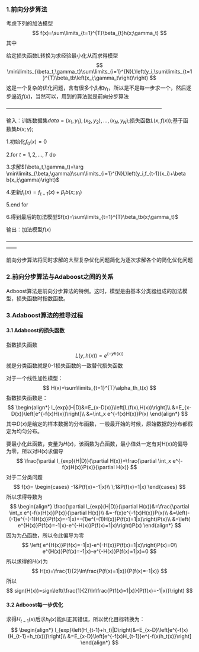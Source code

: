 ### 1.前向分步算法

考虑下列的加法模型
$$
f(x)=\sum\limits_{t=1}^{T}\beta_{t}h(x;\gamma_t)
$$
其中

给定损失函数L转换为求经验最小化从而求得模型
$$
\min\limits_{\beta_t,\gamma_t}\sum\limits_{i=1}^{N}L\left(y_i,\sum\limits_{t=1}^{T}\beta_tb\left(x_i;\gamma_t\right)\right)
$$
这是一个复杂的优化问题，含有很多个$\beta_t$和$\gamma_t$，所以是不是每一步求一个，然后逐步逼近$f(x)$，当然可以，用到的算法就是前向分步算法

——————————————————————————————

输入：训练数据集$data={(x_1,y_1),(x_2,y_2)},...,(x_N,y_N)$;损失函数$L(x,f(x))$;基于函数集${b(x;\gamma)}$;

1.初始化$f_0(x)=0$

2.for $t=1,2,...,T$  do

3.求解$(\beta_t,\gamma_t)=\arg \min\limits_{\beta,\gamma}\sum\limits_{i=1}^{N}L\left(y_i,f_{t-1}(x_i)+\beta b(x_i;\gamma)\right)$

4.更新$f_t(x)=f_{t-1}(x)+\beta_tb(x;\gamma_t)$

5.end for

6.得到最后的加法模型$f(x)=\sum\limits_{t=1}^{T}\beta_tb(x;\gamma_t)$

输出：加法模型$f(x)$

——————————————————————————————————————

前向分步算法将同时求解的大型复杂优化问题简化为逐次求解各个的简化优化问题

### 2.前向分步算法与Adaboost之间的关系

Adboost算法是前向分步算法的特例。这时，模型是由基本分类器组成的加法模型，损失函数时指数函数。

### 3.Adaboost算法的推导过程

#### 3.1 Adaboost的损失函数

指数损失函数
$$
L(y,h(x))=e^{(-yh(x))}
$$
就是分类函数就是0-1损失函数的一致替代损失函数

对于一个线性加性模型：
$$
H(x)=\sum\limits_{t=1}^{T}\alpha_th_t(x)
$$
指数损失函数是：
$$
\begin{align*}
l_{exp}(H|D)&=E_{x-D(x)}\left[L(f(x),H(x))\right]\\
&=E_{x-D(x)}\left[e^{-f(x)H(x)}\right]\\
&=\int_x e^{-f(x)H(x)}P(x)
\end{align*}
$$
其中$D(x)$是给定的样本数据的分布函数，一般最开始的时候，原始数据的分布都假定为均匀分布。

要最小化此函数，变量为$H(x)$，该函数为凸函数，最小值处一定有对H(x)的偏导为零，所以对H(x)求偏导
$$
\frac{\partial l_{exp}(H|D)}{\partial H(x)}=\frac{\partial \int_x e^{-f(x)H(x)}P(x)}{\partial H(x)}
$$
对于二分类问题
$$
f(x)=
\begin{cases}
-1&P(f(x)=-1|x)\\
\;1&P(f(x)=1|x)
\end{cases}
$$
所以求得导数为
$$
\begin{align*}
\frac{\partial l_{exp}(H|D)}{\partial H(x)}&=\frac{\partial \int_x e^{-f(x)H(x)}P(x)}{\partial H(x)}\\
&=-f(x)e^{-f(x)H(x)}P(x)\\
&=\left(-(-1)e^{-(-1)H(x)}P(f(x)=-1|x)+-(1)e^{-(1)H(x)}P(f(x)=1|x)\right)P(x)\\
&=\left( e^{H(x)}P(f(x)=-1|x)-e^{-H(x)}P(f(x)=1|x)\right)P(x)
\end{align*}
$$
因为为凸函数，所以令此偏导为零
$$
\left( e^{H(x)}P(f(x)=-1|x)-e^{-H(x)}P(f(x)=1|x)\right)P(x)=0\\
 e^{H(x)}P(f(x)=-1|x)-e^{-H(x)}P(f(x)=1|x)=0
$$
所以求得的$H(x)$为
$$
H(x)=\frac{1}{2}\ln\frac{P(f(x)=1|x)}{P(f(x)=-1|x)}
$$
所以
$$
sign(H(x))=sign\left(\frac{1}{2}\ln\frac{P(f(x)=1|x)}{P(f(x)=-1|x)}\right)
$$

#### 3.2 Adboost每一步优化

求得$H_{t-1}(x)$后求$h_t(x)$能纠正其错误，所以优化目标转换为：
$$
\begin{align*}
l_{exp}\left(H_{t-1}+h_t)|D\right)&=E_{x-D}\left[e^{-f(x)(H_{t-1}+h_t(x))}\right]\\
&=E_{x-D}\left[e^{-f(x)H_{t-1}}e^{-f(x)h_t(x)}\right]
\end{align*}
$$
